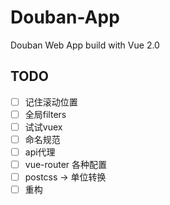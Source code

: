 # Douban-App
Douban Web App build with Vue 2.0
## TODO
- [ ] 记住滚动位置
- [ ] 全局filters
- [ ] 试试vuex
- [ ] 命名规范
- [ ] api代理
- [ ] vue-router 各种配置
- [ ] postcss -> 单位转换
- [ ] 重构

